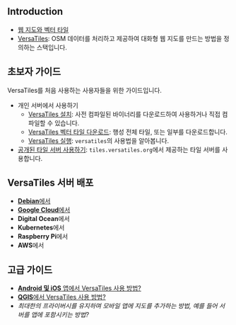 ## Introduction
- [웹 지도와 벡터 타일](basics/web_maps.md)
- [VersaTiles][VersaTiles]: OSM 데이터를 처리하고 제공하여 대화형 웹 지도를 만드는 방법을 정의하는 스택입니다.

## 초보자 가이드
VersaTiles를 처음 사용하는 사용자들을 위한 가이드입니다.
* 개인 서버에서 사용하기
  * [VersaTiles 설치][VersaTiles 설치]: 사전 컴파일된 바이너리를 다운로드하여 사용하거나 직접 컴파일할 수 있습니다.
  * [VersaTiles 벡터 타일 다운로드][벡터 타일 다운로드]: 행성 전체 타일, 또는 일부를 다운로드합니다.
  * [VersaTiles 실행][VersaTiles 서버]: `versatiles`의 사용법을 알아봅니다.
* [공개된 타일 서버 사용하기][공개된 타일 서버 사용하기]: `tiles.versatiles.org`에서 제공하는 타일 서버를 사용합니다.

## VersaTiles 서버 배포
- [**Debian**에서][Debian에서]
- [**Google Cloud**에서][Google Cloud에서]
- **Digital Ocean**에서
- **Kubernetes**에서
- **Raspberry Pi**에서
- **AWS**에서

## 고급 가이드
- [**Android 및 iOS** 앱에서 VersaTiles 사용 방법?][Android 및 iOS 앱에서 VersaTiles 사용 방법]
- [**QGIS**에서 VersaTiles 사용 방법?][QGIS에서 VersaTiles 사용 방법]
- *최대한의 프라이버시를 유지하며 모바일 앱에 지도를 추가하는 방법, 예를 들어 서버를 앱에 포함시키는 방법?*

[VersaTiles]: basics/versatiles.md

[VersaTiles 서버]: basics/versatiles_server.md
[VersaTiles 프론트엔드]: basics/frontend.md
[공개된 타일 서버 사용하기]: guides/use_tiles.versatiles.org.md
[VersaTiles 설치]: guides/install_versatiles.ko.md
[벡터 타일 다운로드]: guides/download_tiles.ko.md


[Debian에서]: guides/deploy_on_debian.md
[Google Cloud에서]: guides/deploy_in_google_cloud.md

[Android 및 iOS 앱에서 VersaTiles 사용 방법]: guides/what_about_mobile.md
[QGIS에서 VersaTiles 사용 방법]: guides/use_versatiles_in_qgis.md
